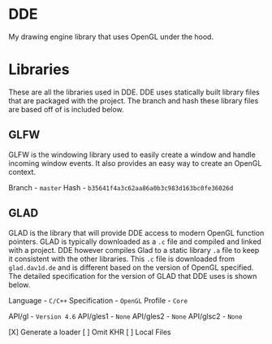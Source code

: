 # DDE
My drawing engine library that uses OpenGL under the hood.

# Libraries

These are all the libraries used in DDE. DDE uses statically built library files that are packaged with the project. The branch and hash these library files are based off of is included below.

## GLFW
GLFW is the windowing library used to easily create a window and handle incoming window events. It also provides an easy way to create an OpenGL context.

Branch - `master`
Hash - `b35641f4a3c62aa86a0b3c983d163bc0fe36026d`

## GLAD
GLAD is the library that will provide DDE access to modern OpenGL function pointers. GLAD is typically downloaded as a `.c` file and compiled and linked with a project. DDE however compiles Glad to a static library `.a` file to keep it consistent with the other libraries. This `.c` file is downloaded from `glad.dav1d.de` and is different based on the version of OpenGL specified. The detailed specification for the version of GLAD that DDE uses is shown below.

Language - `C/C++`
Specification - `OpenGL`
Profile - `Core`

API/gl - `Version 4.6`
API/gles1 - `None`
API/gles2 - `None`
API/glsc2 - `None`

[X] Generate a loader
[ ] Omit KHR
[ ] Local Files
